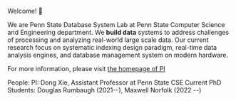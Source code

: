 Welcome! 👋

We are Penn State Database System Lab at Penn State Computer Science and Engineering department. We **build data** systems to address challenges
of processing and analyzing real-world large scale data. Our current research focus on systematic indexing design paradigm, real-time data analysis
engines, and database management system on modern hardware.

For more information, please visit [the homepage of PI](https://sites.psu.edu/dongx/)

People:
PI: Dong Xie, Assistant Professor at Penn State CSE
Current PhD Students: Douglas Rumbaugh (2021--), Maxwell Norfolk (2022 --)
